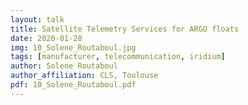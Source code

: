 ```yaml
---
layout: talk
title: Satellite Telemetry Services for ARGO floats
date: 2020-01-28
img: 10_Solene_Routaboul.jpg
tags: [manufacturer, telecommunication, iridium]
author: Solene Routaboul
author_affiliation: CLS, Toulouse
pdf: 10_Solene_Routaboul.pdf
---
```


[jekyll-docs]: https://jekyllrb.com/docs/home
[jekyll-gh]:   https://github.com/jekyll/jekyll
[jekyll-talk]: https://talk.jekyllrb.com/
